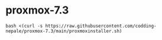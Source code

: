 # proxmox-7.3

```
bash <(curl -s https://raw.githubusercontent.com/codding-nepale/proxmox-7.3/main/proxmoxinstaller.sh)
```
